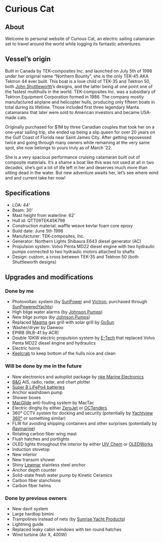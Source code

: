 # Curious Cat


## About

Welcome to personal website of Curious Cat, an electric sailing catamaran set to travel around the world while logging its fantastic adventures.


## Vessel’s origin

Built in Canada by TEK-composites Inc. and launched on July 5th of 1998 under her original name “Northern Bounty”, she is the only TEK-45 AKA Tektron 44 ever built.
This boat is a love child of TEK-35 and Tektron 50, both [John Shuttleworth](https://www.shuttleworthdesign.com)’s designs, and the latter being at one point one of the fastest multihulls in the world.  TEK-composites Inc. was a subsidiary of Tektron Equipment Corporation formed in 1986.  The company mostly manufactured airplane and helicopter hulls, producing only fifteen boats in total during its lifetime.  Those included first three legendary Manta catamarans that later were sold to American investors and became USA-made cats.

Originally purchased for $1M by three Canadian couples that took her on a one-year sailing trip, she ended up being a slip queen for over 20 years on the Gulf Coast of Florida near Saint James City.
After getting reposessed twice and going through many owners while remaining at the very same spot, she now belongs to yours truly as of March ’22.

She is a very spacious performance cruising catamaran built out of composite materials.  It’s a shame a boat like this was not used at all in two decades, she’s got a lot of life left in her and deserves much more than sitting dead in the water.  But new adventure awaits her, let’s see where wind and and current take her now!


## Specifications

- LOA: 44'
- Beam: 30'
- Mast height from waterline: 62'
- Hull id: QTT09TEK45K798
- Construction material: waffle weave kevlar foam core epoxy
- Build date: June 5th 1998
- Manufacturer: TEK-composites, Inc.
- Generator: Northern Lights Shibaura E643 diesel generator (AC)
- Propulsion system: Volvo Penta MD22 diesel engine with two hydraulic pumps connected to two hydraulic motors attached to shafts
- Design: custom, a cross between TEK-35 and Tektron 50 (both Shuttleworth designs)
<!-- - Water maker:  -->
<!-- - Water heater:  -->


## Upgrades and modifications

### Done by me

 - Photovoltaic system (by [SunPower](https://us.sunpower.com/products/solar-panels) and [Victron](https://www.victronenergy.com), purchased through [SunPoweredYachts](https://www.sunpoweredyachts.com))
 - High bilge water alarms (by [Johnson Pumps](https://www.spxflow.com/products/application?application=marine&subApplications=recreational-marine))
 - New bilge pumps (by [Johnson Pumps](https://www.spxflow.com/products/application?application=marine&subApplications=recreational-marine))
 - Replaced [Magma](https://magmaproducts.com/collections/grills-marine) gas grill with solar grill by [GoSun](https://gosun.co/products/sport-marine)
 - Washer/dryer by Daewoo
 - EPIRB (RLB-41 by ACR)
 - Double 10KW electric propulsion system by [E-Tech](https://starboats.eu/electric-drives/) that replaced Volvo Penta MD22 diesel engine and hydraulics
 - Electric horns
 - [Keelcrab](https://www.keelcrab.com) to keep bottom of the hulls nice and clean

### Will be done by me in the future

 - New electronics and autopilot package by [nke Marine Electronics](http://nke-marine-electronics.com)
 - [B&G](https://www.bandg.com) AIS, radio, radar, and chart plotter
 - [Super B LiFePo4 batteries](https://www.super-b.com/en/lithium-marine-batteries/leisure-marine)
 - Anchor washdown pump
 - Shower boxes
 - [MacGlide](https://www.macglide.eu) anti-fouling system by MacTac
 - Electric dinghy by either [ZeroJet](https://www.zerojet.nz) or [OCTenders](https://octenders.co.nz)
 - 360° CCTV system for docking and security (potentially by [Yachtview 360°](http://www.yachtview360.eu) or something similar)
 - FLIR for avoiding shipping containers and other surprises (potentially by [Raymarine](https://www.raymarine.com/flir-thermal-cameras/))
 - Rotating carbon fiber wing mast
 - Flush hatches and portlights
 - OLED lights throughout the interior by either [UIV Chem](http://www.ioledlight.com) or [OLEDWorks](http://oledworks.com)
 - Induction stovetop
 - New interior
 - New transom shower
 - Shiny [Lewmar](https://www.lewmar.com) stainless steel anchor
 - Anchor depth counter
 - Solid-state fresh water pump by Kinetic Ceramics
 - Carbon fiber stanchions
 - Carbon fiber helms

### Done by previous owners

 - New davit system
 - Large hardtop bimini
 - Trampolines instead of nets (by [Sunrise Yacht Products](https://multihullnets.com))
 - Lightning guide
 - Replaced leaky cabin windows with ten round hatches
 - Wind turbine (Air X, 400W)
